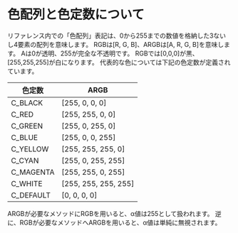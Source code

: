 # 色配列と色定数について

リファレンス内での「色配列」表記は、0から255までの数値を格納した3ないし4要素の配列を意味します。
RGBは[R, G, B]、ARGBは[A, R, G, B]を意味します。
Aは0が透明、255が完全な不透明です。
RGBでは[0,0,0]が黒、[255,255,255]が白になります。
代表的な色については下記の色定数が定義されています。

色定数|ARGB
----|----
C_BLACK      | [255, 0, 0, 0]
C_RED        | [255, 255, 0, 0]
C_GREEN      | [255, 0, 255, 0]
C_BLUE       | [255, 0, 0, 255]
C_YELLOW     | [255, 255, 255, 0]
C_CYAN       | [255, 0, 255, 255]
C_MAGENTA    | [255, 255, 0, 255]
C_WHITE      | [255, 255, 255, 255]
C_DEFAULT    | [0, 0, 0, 0]


ARGBが必要なメソッドにRGBを用いると、α値は255として扱われます。
逆に、RGBが必要なメソッドへARGBを用いると、α値は単純に無視されます。

